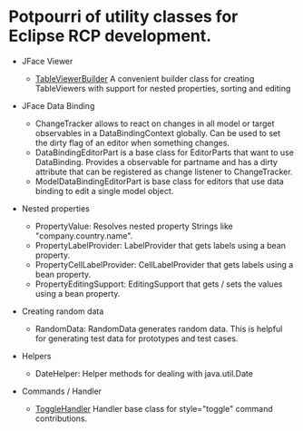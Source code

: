 # Potpourri of utility classes for Eclipse RCP development.

* JFace Viewer
	* [TableViewerBuilder](http://www.ralfebert.de/blog/eclipsercp/tableviewerbuilder/) A convenient builder class for creating TableViewers with support for nested properties, sorting and editing

* JFace Data Binding
	* ChangeTracker allows to react on changes in all model or target observables in a DataBindingContext globally. Can be used to set the dirty flag of an editor when something changes.
	* DataBindingEditorPart is a base class for EditorParts that want to use DataBinding. Provides a observable for partname and has a dirty attribute that can be registered as change listener to ChangeTracker. 
	* ModelDataBindingEditorPart is base class for editors that use data binding to edit a single model object.

* Nested properties
	* PropertyValue: Resolves nested property Strings like "company.country.name".
	* PropertyLabelProvider: LabelProvider that gets labels using a bean property.
	* PropertyCellLabelProvider: CellLabelProvider that gets labels using a bean property.
	* PropertyEditingSupport: EditingSupport that gets / sets the values using a bean property.

* Creating random data
	* RandomData: RandomData generates random data. This is helpful for generating test data for prototypes and test cases.

* Helpers
	* DateHelper: Helper methods for dealing with java.util.Date

* Commands / Handler
	* [ToggleHandler](http://www.ralfebert.de/blog/eclipsercp/togglehandler/) Handler base class for style="toggle" command contributions.
